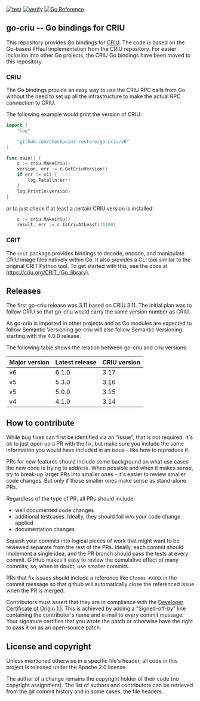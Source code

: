 [![test](https://github.com/checkpoint-restore/go-criu/workflows/ci/badge.svg?branch=master)](https://github.com/checkpoint-restore/go-criu/actions?query=workflow%3Aci)
[![verify](https://github.com/checkpoint-restore/go-criu/workflows/verify/badge.svg?branch=master)](https://github.com/checkpoint-restore/go-criu/actions?query=workflow%3Averify)
[![Go Reference](https://pkg.go.dev/badge/github.com/checkpoint-restore/go-criu.svg)](https://pkg.go.dev/github.com/checkpoint-restore/go-criu)

## go-criu -- Go bindings for CRIU

This repository provides Go bindings for [CRIU](https://criu.org/).
The code is based on the Go-based PHaul implementation from the CRIU repository.
For easier inclusion into other Go projects, the CRIU Go bindings have been moved to this repository.

### CRIU
The Go bindings provide an easy way to use the CRIU RPC calls from Go without
the need to set up all the infrastructure to make the actual RPC connection to CRIU.

The following example would print the version of CRIU:
```go
import (
	"log"

	"github.com/checkpoint-restore/go-criu/v6"
)

func main() {
	c := criu.MakeCriu()
	version, err := c.GetCriuVersion()
	if err != nil {
		log.Fatalln(err)
	}
	log.Println(version)
}
```

or to just check if at least a certain CRIU version is installed:

```go
	c := criu.MakeCriu()
	result, err := c.IsCriuAtLeast(31100)
```

### CRIT

The `crit` package provides bindings to decode, encode, and manipulate
CRIU image files natively within Go. It also provides a CLI tool similar
to the original CRIT Python tool. To get started with this, see the docs
at https://criu.org/CRIT_(Go_library).

## Releases

The first go-criu release was 3.11 based on CRIU 3.11. The initial plan
was to follow CRIU so that go-criu would carry the same version number as
CRIU.

As go-criu is imported in other projects and as Go modules are expected
to follow Semantic Versioning go-criu will also follow Semantic Versioning
starting with the 4.0.0 release.

The following table shows the relation between go-criu and criu versions:

| Major version  | Latest release | CRIU version |
| -------------- | -------------- | ------------ |
| v6             | 6.1.0          | 3.17         |
| v5             | 5.3.0          | 3.16         |
| v5             | 5.0.0          | 3.15         |
| v4             | 4.1.0          | 3.14         |

## How to contribute

While bug fixes can first be identified via an "issue", that is not required.
It's ok to just open up a PR with the fix, but make sure you include the same
information you would have included in an issue - like how to reproduce it.

PRs for new features should include some background on what use cases the
new code is trying to address. When possible and when it makes sense, try to
break-up larger PRs into smaller ones - it's easier to review smaller
code changes. But only if those smaller ones make sense as stand-alone PRs.

Regardless of the type of PR, all PRs should include:
* well documented code changes
* additional testcases. Ideally, they should fail w/o your code change applied
* documentation changes

Squash your commits into logical pieces of work that might want to be reviewed
separate from the rest of the PRs. Ideally, each commit should implement a
single idea, and the PR branch should pass the tests at every commit. GitHub
makes it easy to review the cumulative effect of many commits; so, when in
doubt, use smaller commits.

PRs that fix issues should include a reference like `Closes #XXXX` in the
commit message so that github will automatically close the referenced issue
when the PR is merged.

Contributors must assert that they are in compliance with the [Developer
Certificate of Origin 1.1](http://developercertificate.org/). This is achieved
by adding a "Signed-off-by" line containing the contributor's name and e-mail
to every commit message. Your signature certifies that you wrote the patch or
otherwise have the right to pass it on as an open-source patch.

## License and copyright

Unless mentioned otherwise in a specific file's header, all code in
this project is released under the Apache 2.0 license.

The author of a change remains the copyright holder of their code
(no copyright assignment). The list of authors and contributors can be
retrieved from the git commit history and in some cases, the file headers.
